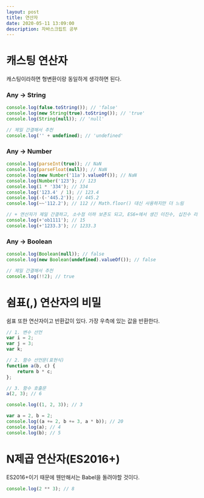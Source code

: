```yaml
---
layout: post
title: 연산자
date: 2020-05-11 13:09:00
description: 자바스크립트 공부
---
```


# 캐스팅 연산자
캐스팅이라하면 형변환이랑 동일하게 생각하면 된다.

### Any → String

```javascript
console.log(false.toString()); // 'false'
console.log(new String(true).toString()); // 'true'
console.log(String(null)); // 'null'

// 제일 간결해서 추천
console.log('' + undefined); // 'undefined'
```

### Any → Number

```javascript
console.log(parseInt(true)); // NaN
console.log(parseFloat(null)); // NaN
console.log(new Number('11a').valueOf()); // NaN
console.log(Number('123'); // 123
console.log(1 * '334'); // 334
console.log('123.4' / 1); // 123.4
console.log(-(-'445.2')); // 445.2
console.log(~~'112.2'); // 112 // Math.floor() 대신 사용하지만 더 느림

// + 연산자가 제일 간결하고, 소수점 이하 보존도 되고, ES6+에서 생긴 이진수, 십진수 리터럴도 지원한다.
console.log(+'ob1111'); // 15
console.log(+'1233.3'); // 1233.3

```

### Any → Boolean

```javascript
console.log(Boolean(null)); // false
console.log(new Boolean(undefined).valueOf()); // false

// 제일 간결해서 추천
console.log(!!2); // true
```

# 쉼표(,) 연산자의 비밀
쉼표 또한 연산자이고 반환값이 있다.
가장 우측에 있는 값을 반환한다.

```javascript
// 1. 변수 선언
var i = 2;
var j = 3;
var k;

// 2. 함수 선언문(표현식)
function a(b, c) {
	return b * c;
};

// 3. 함수 호출문
a(2, 3); // 6

console.log((1, 2, 3)); // 3

var a = 2, b = 2;
console.log((a += 2, b += 3, a * b)); // 20
console.log(a); // 4
console.log(b); // 5
```

# N제곱 연산자(ES2016+)
ES2016+이기 때문에 웬만해서는 Babel을 돌려야할 것이다.

```javascript
console.log(2 ** 3); // 8
```
